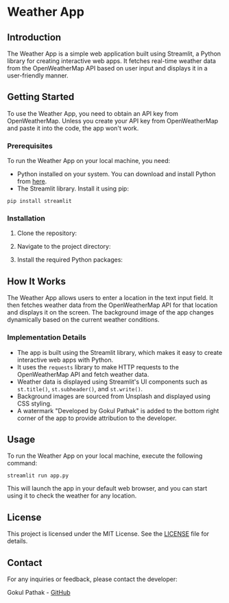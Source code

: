 # Weather App

## Introduction

The Weather App is a simple web application built using Streamlit, a Python library for creating interactive web apps. It fetches real-time weather data from the OpenWeatherMap API based on user input and displays it in a user-friendly manner.

## Getting Started

To use the Weather App, you need to obtain an API key from OpenWeatherMap. Unless you create your API key from OpenWeatherMap and paste it into the code, the app won't work.

### Prerequisites

To run the Weather App on your local machine, you need:

- Python installed on your system. You can download and install Python from [here](https://www.python.org/downloads/).
- The Streamlit library. Install it using pip:
```
pip install streamlit
```
### Installation

1. Clone the repository:


2. Navigate to the project directory:


3. Install the required Python packages:


## How It Works

The Weather App allows users to enter a location in the text input field. It then fetches weather data from the OpenWeatherMap API for that location and displays it on the screen. The background image of the app changes dynamically based on the current weather conditions.

### Implementation Details

- The app is built using the Streamlit library, which makes it easy to create interactive web apps with Python.
- It uses the `requests` library to make HTTP requests to the OpenWeatherMap API and fetch weather data.
- Weather data is displayed using Streamlit's UI components such as `st.title()`, `st.subheader()`, and `st.write()`.
- Background images are sourced from Unsplash and displayed using CSS styling.
- A watermark "Developed by Gokul Pathak" is added to the bottom right corner of the app to provide attribution to the developer.

## Usage

To run the Weather App on your local machine, execute the following command:

```
streamlit run app.py
```

This will launch the app in your default web browser, and you can start using it to check the weather for any location.

## License

This project is licensed under the MIT License. See the [LICENSE](LICENSE) file for details.

## Contact

For any inquiries or feedback, please contact the developer:

Gokul Pathak - [GitHub](https://github.com/gokul-pathak)

